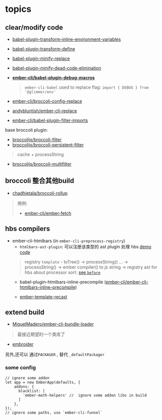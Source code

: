 



# topics

## clear/modify code


- [babel-plugin-transform-inline-environment-variables](https://www.npmjs.com/package/babel-plugin-transform-inline-environment-variables)
- [babel-plugin-transform-define](https://www.npmjs.com/package/babel-plugin-transform-define)
- [babel-plugin-minify-replace](https://www.npmjs.com/package/babel-plugin-minify-replace)
- [babel-plugin-minify-dead-code-elimination](https://github.com/babel/minify/blob/master/packages/babel-plugin-minify-dead-code-elimination/README.md)

- [**ember-cli/babel-plugin-debug-macros**](https://github.com/ember-cli/babel-plugin-debug-macros)
  > `ember-cli-babel`  used to replace flag: `import { DEBUG } from '@glimmer/env'`
- [ember-cli/broccoli-config-replace](https://github.com/ember-cli/broccoli-config-replace)
- [andybluntish/ember-cli-replace](https://github.com/andybluntish/ember-cli-replace/blob/master/README.md)
- [ember-cli/babel-plugin-filter-imports](https://github.com/ember-cli/babel-plugin-filter-imports)

base broccoli plugin:

- [broccolijs/broccoli-filter](https://github.com/broccolijs/broccoli-filter)
- [broccolijs/broccoli-persistent-filter](https://github.com/broccolijs/broccoli-persistent-filter)
> cache + processString
- [broccolijs/broccoli-multifilter](https://github.com/broccolijs/broccoli-multifilter)

## broccoli 整合其他build

- [chadhietala/broccoli-rollup](https://github.com/chadhietala/broccoli-rollup)
> 用例:
> - [ember-cli/ember-fetch](https://github.com/ember-cli/ember-fetch/blob/master/index.js)

## hbs compilers


- ember-cli-htmlbars (in `ember-cli-preprocess-registry`)
  - `htmlbars-ast-plugin`: 可以注册该类型的 ast plugin 处理 hbs [demo code](https://github.com/ember-template-lint/ember-cli-template-lint/blob/v2.0.2/index.js#L75)
  > registry `template` - toTree() -> processString() ...
  >                                -> processString() -> ember compiler() to js string
  >                                -> registry ast for hbs
  > about processor sort: [see `before`](https://github.com/BBVAEngineering/ember-cli-htmlbars-minifier/blob/master/package.json#L78)
  - babel-plugin-htmlbars-inline-precompile
    ([ember-cli/ember-cli-htmlbars-inline-precompile](https://github.com/ember-cli/ember-cli-htmlbars-inline-precompile))
    
  - [ember-template-recast](https://github.com/ember-template-lint/ember-template-recast)

## extend build

- [MiguelMadero/ember-cli-bundle-loader](https://github.com/MiguelMadero/ember-cli-bundle-loader)
> 最接近期望的一个类库了

- [embroider](https://github.com/embroider-build/embroider)


另外,还可以 通过`PACKAGER` , 替代 `_defaultPackager`

### some config

```
// ignore some addon
let app = new EmberApp(defaults, {
    addons: {
      blacklist: [
        'ember-math-helpers' //  ignore some addon libs in build
      ]
    },
});
// ignore some paths, use `ember-cli-funnel`
```
